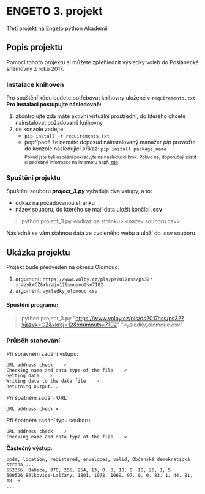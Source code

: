 # ENGETO 3. projekt
Třetí projekt na Engeto python Akademii 

## Popis projektu
Pomocí tohoto projektu si můžete zpřehlednit výsledky voleb do Poslanecké sněmovny z roku 2017.

### Instalace knihoven
Pro spuštění kódu budete potřebovat knihovny uložené v ``` requirements.txt ```. **Pro instalaci postupujte následovně:**

1. zkontrolujte zda máte aktivní virtuální prostřední, do kterého chcete nainstalovat požadované knihovny
2. do konzole zadejte:
    -  ```pip install -r requirements.txt```
    -  popřípadě že nemáte doposud nainstalovaný manažer *pip* proveďte do konzole následující příkaz: ```pip install package_name```    
<sub>Pokud jste byli úspěšní pokračujte na následující krok. Pokud ne, doporučuji zjistit si potřebné informace na internetu např. [zde](https://stackoverflow.com/)</sub>

### Spuštění projektu
Spuštění souboru ***project_3.py*** vyžaduje dva vstupy, a to:
- odkaz na požadovanou stránku
- název souboru, do kterého se mají data uložit končící **.csv**

>python project_3.py <odkaz na stránku> <název souboru.csv>

Následně se vám stáhnou data ze zvoleného webu a uloží do .csv souboru

## Ukázka projektu
Projekt bude předveden na okresu Olomouc:
1. argument: ```https://www.volby.cz/pls/ps2017nss/ps32?xjazyk=CZ&xkraj=12&xnumnuts=7102```
2. argument: ```vysledky_olomouc.csv```
#### Spuštění programu:
>python project_3.py "https://www.volby.cz/pls/ps2017nss/ps32?xjazyk=CZ&xkraj=12&xnumnuts=7102" "vysledky_olomouc.csv"
### Průběh stahování
Při správném zadání vstupu:
```
URL address check    ✓
Checking name and data type of the file    ✓
Getting data    ✓
Writing data to the data file    ✓
Returning output...
```
Při špatném zadání URL:
```
URL address check ✕
```
Při špatném zadání typu souboru:
```
URL address check    ✓
Checking name and data type of the file    ✕
```
**Částečný výstup:**
```
code, location, registered, envelopes, valid, Občanská demokratická strana,...
552356, Babice, 370, 256, 254, 13, 0, 0, 10, 0	18, 25, 1, 5
500526,Bělkovice-Lašťany, 1801, 1078, 1069, 97, 0, 0, 83, 1, 44, 81, 18, 6
...
```




